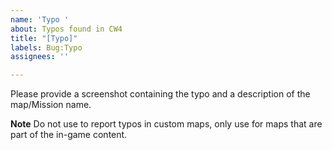 ```yaml
---
name: 'Typo '
about: Typos found in CW4
title: "[Typo]"
labels: Bug:Typo
assignees: ''

---
```


Please provide a screenshot containing the typo  and a description of the map/Mission name.

**Note** Do not use to report typos in custom maps, only use for maps that are part of the in-game content.
